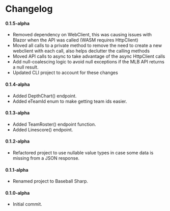 # Changelog

#### 0.1.5-alpha

- Removed dependency on WebClient, this was causing issues with Blazor when the API was called (WASM requires HttpClient)
- Moved all calls to a private method to remove the need to create a new webclient with each call, also helps declutter the calling methods
- Moved API calls to async to take advantage of the async HttpClient calls
- Add null-coalescing logic to avoid null exceptions if the MLB API returns a null result.
- Updated CLI project to account for these changes

#### 0.1.4-alpha

- Added DepthChart() endpoint.
- Added eTeamId enum to make getting team ids easier.

#### 0.1.3-alpha

- Added TeamRoster() endpoint function.
- Added Linescore() endpoint.

#### 0.1.2-alpha

- Refactored project to use nullable value types in case some data is missing from a JSON response.

#### 0.1.1-alpha

- Renamed project to Baseball Sharp.

#### 0.1.0-alpha

- Initial commit.